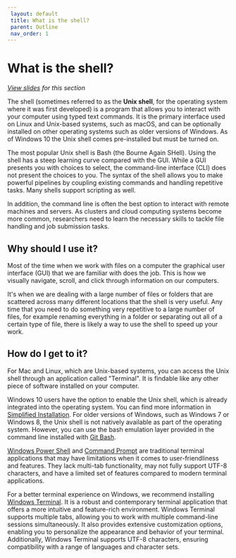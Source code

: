 ```yaml
---
 layout: default
 title: What is the shell?
 parent: Outline
 nav_order: 1
---
```


# What is the shell?
<em><a href="../slides/introduction.html" target="_blank">View slides</a> for this section</em>

The shell (sometimes referred to as the **Unix shell**, for the operating system where it was first developed) is a program that allows you to interact with your computer using typed text commands. It is the primary interface used on Linux and Unix-based systems, such as macOS, and can be optionally installed on other operating systems such as older versions of Windows. As of Windows 10 the Unix shell comes pre-installed but must be turned on.

The most popular Unix shell is Bash (the Bourne Again SHell). Using the shell has a steep learning curve compared with the GUI. While a GUI presents you with choices to select, the command-line interface (CLI) does not present the choices to you. The syntax of the shell allows you to make powerful pipelines by coupling existing commands and handling repetitive tasks. Many shells support scripting as well.

In addition, the command line is often the best option to interact with remote machines and servers. As clusters and cloud computing systems become more common, researchers need to learn the necessary skills to tackle file handling and job submission tasks.

## Why should I use it?

Most of the time when we work with files on a computer the graphical user interface (GUI) that we are familiar with does the job. This is how we visually navigate, scroll, and click through information on our computers.

It's when we are dealing with a large number of files or folders that are scattered across many different locations that the shell is very useful. Any time that you need to do something very repetitive to a large number of files, for example renaming everything in a folder or separating out all of a certain type of file, there is likely a way to use the shell to speed up your work.

## How do I get to it?

For Mac and Linux, which are Unix-based systems, you can access the Unix shell through an application called "Terminal". It is findable like any other piece of software installed on your computer.

Windows 10 users have the option to enable the Unix shell, which is already integrated into the operating system. You can find more information in [Simplified Installation](https://docs.microsoft.com/en-us/windows/wsl/install-win10#simplified-installation-for-windows-insiders). For older versions of Windows, such as Windows 7 or Windows 8, the Unix shell is not natively available as part of the operating system. However, you can use the bash emulation layer provided in the command line installed with [Git Bash](https://git-scm.com/download/win).

[Windows Power Shell](https://learn.microsoft.com/en-us/powershell/scripting/overview?view=powershell-7.2) and [Command Prompt](https://en.wikipedia.org/wiki/Cmd.exe) are traditional terminal applications that may have limitations when it comes to user-friendliness and features. They lack multi-tab functionality, may not fully support UTF-8 characters, and have a limited set of features compared to modern terminal applications.

For a better terminal experience on Windows, we recommend installing [Windows Terminal](https://apps.microsoft.com/store/detail/9N0DX20HK701?hl=en-ca&gl=CA). It is a robust and contemporary terminal application that offers a more intuitive and feature-rich environment. Windows Terminal supports multiple tabs, allowing you to work with multiple command-line sessions simultaneously. It also provides extensive customization options, enabling you to personalize the appearance and behavior of your terminal. Additionally, Windows Terminal supports UTF-8 characters, ensuring compatibility with a range of languages and character sets.